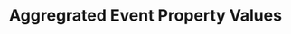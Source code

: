 ---
title: Aggregrated Event Property Values
excerpt: >-
  Get unique, total, or average data for of a single event and property over
  days, weeks, or months.

  The Query API has a rate limit of 60 queries per hour and a maximum of 5
  concurrent queries.
api:
  file: query-api.json
  operationId: query-event-properties
deprecated: false
hidden: false
metadata:
  title: ''
  description: ''
  robots: index
next:
  description: ''
---